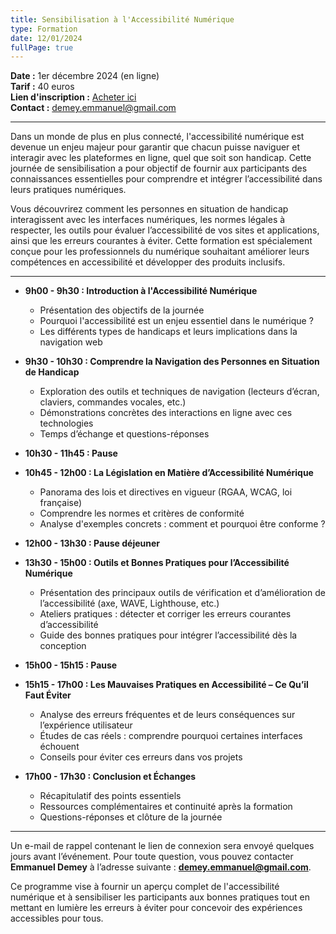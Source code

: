 ```yaml
---
title: Sensibilisation à l'Accessibilité Numérique
type: Formation
date: 12/01/2024
fullPage: true
---
```


**Date :** 1er décembre 2024 (en ligne)  
**Tarif :** 40 euros  
**Lien d'inscription :** [Acheter ici](https://buy.stripe.com/4gw01D9re3527cI5kk)  
**Contact :** demey.emmanuel@gmail.com

---

Dans un monde de plus en plus connecté, l'accessibilité numérique est devenue un enjeu majeur pour garantir que chacun puisse naviguer et interagir avec les plateformes en ligne, quel que soit son handicap. Cette journée de sensibilisation a pour objectif de fournir aux participants des connaissances essentielles pour comprendre et intégrer l’accessibilité dans leurs pratiques numériques.

Vous découvrirez comment les personnes en situation de handicap interagissent avec les interfaces numériques, les normes légales à respecter, les outils pour évaluer l’accessibilité de vos sites et applications, ainsi que les erreurs courantes à éviter. Cette formation est spécialement conçue pour les professionnels du numérique souhaitant améliorer leurs compétences en accessibilité et développer des produits inclusifs.

---

- **9h00 - 9h30 : Introduction à l'Accessibilité Numérique**

  - Présentation des objectifs de la journée
  - Pourquoi l'accessibilité est un enjeu essentiel dans le numérique ?
  - Les différents types de handicaps et leurs implications dans la navigation web

- **9h30 - 10h30 : Comprendre la Navigation des Personnes en Situation de Handicap**

  - Exploration des outils et techniques de navigation (lecteurs d’écran, claviers, commandes vocales, etc.)
  - Démonstrations concrètes des interactions en ligne avec ces technologies
  - Temps d’échange et questions-réponses

- **10h30 - 11h45 : Pause**

- **10h45 - 12h00 : La Législation en Matière d’Accessibilité Numérique**

  - Panorama des lois et directives en vigueur (RGAA, WCAG, loi française)
  - Comprendre les normes et critères de conformité
  - Analyse d'exemples concrets : comment et pourquoi être conforme ?

- **12h00 - 13h30 : Pause déjeuner**

- **13h30 - 15h00 : Outils et Bonnes Pratiques pour l’Accessibilité Numérique**

  - Présentation des principaux outils de vérification et d’amélioration de l’accessibilité (axe, WAVE, Lighthouse, etc.)
  - Ateliers pratiques : détecter et corriger les erreurs courantes d’accessibilité
  - Guide des bonnes pratiques pour intégrer l’accessibilité dès la conception

- **15h00 - 15h15 : Pause**

- **15h15 - 17h00 : Les Mauvaises Pratiques en Accessibilité – Ce Qu’il Faut Éviter**

  - Analyse des erreurs fréquentes et de leurs conséquences sur l’expérience utilisateur
  - Études de cas réels : comprendre pourquoi certaines interfaces échouent
  - Conseils pour éviter ces erreurs dans vos projets

- **17h00 - 17h30 : Conclusion et Échanges**

  - Récapitulatif des points essentiels
  - Ressources complémentaires et continuité après la formation
  - Questions-réponses et clôture de la journée

---

Un e-mail de rappel contenant le lien de connexion sera envoyé quelques jours avant l’événement. Pour toute question, vous pouvez contacter **Emmanuel Demey** à l’adresse suivante : **demey.emmanuel@gmail.com**.

Ce programme vise à fournir un aperçu complet de l'accessibilité numérique et à sensibiliser les participants aux bonnes pratiques tout en mettant en lumière les erreurs à éviter pour concevoir des expériences accessibles pour tous.
